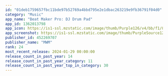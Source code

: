 ```yaml
---
id: "01deb1759657fbc11bde97b52769a4bbd795e2e1dbac263219e9fb36791f04d0"
category: "Music"
app_name: "Beat Maker Pro: DJ Drum Pad"
app_id: 1362013798
app_icon: https://is1-ssl.mzstatic.com/image/thumb/Purple126/v4/bb/f1/85/bbf18548-3763-4708-c1ae-56da6ff91a7f/AppIcon-1x_U007emarketing-0-7-0-85-220.png/1024x1024bb.png
app_screenshot: https://is1-ssl.mzstatic.com/image/thumb/PurpleSource122/v4/ba/bd/92/babd925a-64c4-3870-ef80-0ac5ce15fb52/b2406ec9-99b7-4fb8-baf5-909eaefd52d8_iphonex-01.png/1242x2688bb.png
publisher_id: 452269707
publisher_name: "MWM"
rank: 24
most_recent_release: 2024-01-29 00:00:00
release_count_in_past_year: 14
release_count_in_past_year_category: 11
release_count_in_past_year_top_in_category: 30
---
```

